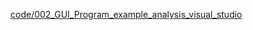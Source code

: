 [code/002_GUI_Program_example_analysis_visual_studio](code/002_GUI_Program_example_analysis_visual_studio)